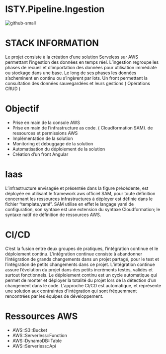 # ISTY.Pipeline.Ingestion


![github-small](https://i.ibb.co/xfXkCfZ/AWS-Pipeline-Infra.png)



# STACK INFORMATION 

Le projet consiste à la création d’une solution Serveless sur AWS permettant l’ingestion des données en temps réel. L’ingestion regroupe les phases de recueil et d’importation des données pour utilisation immédiate ou stockage dans une base. Le long de ses phases les données s’acheminent en continu ou s’ingèrent par lots.
Un front permettant la consultation des données sauvegardées et leurs gestions ( Opérations CRUD )

# Objectif  

* Prise en main de la console AWS
* Prise en main de l’infrastructure as code. ( Cloudformation SAM). de ressources et
permissions AWS
* Implémentation de la solution
* Monitoring et debuggage de la solution
* Automatisation du déploiement de la solution 
* Création d’un front Angular

# Iaas

L’infrastructure envisagée et présentée dans la figure précédente, est déployée en utilisant le framework aws officiel SAM, pour toute définition
concernant les ressources infrastructures à déployer est définie dans le fichier “template.yaml”. SAM utilise en effet le langage yaml de configuration, son syntaxe est une extension du syntaxe Cloudformation; le syntaxe natif de définition de ressources AWS.

# CI/CD

C’est la fusion entre deux groupes de pratiques, l’intégration continue et le déploiement continu. L’intégration continue consiste à abandonner l’intégration de
grands changements dans un projet partagé, pour le test et l’intégration de petits changements dans ce projet. L’intégration continue assure l’évolution du projet dans des petits incréments testés, validés et surtout fonctionnels. Le déploiement continu est un cycle automatique qui permet de monter et déployer la
totalité du projet lors de la détection d’un changement dans le code. L’approche CI/CD est automatique, et représente une solution aux contraintes d'intégration qui sont fréquemment rencontrées par les équipes de développement.

# Ressources AWS 

* AWS::S3::Bucket
* AWS::Serverless::Function
* AWS::DynamoDB::Table
* AWS::Serverless::Api 
